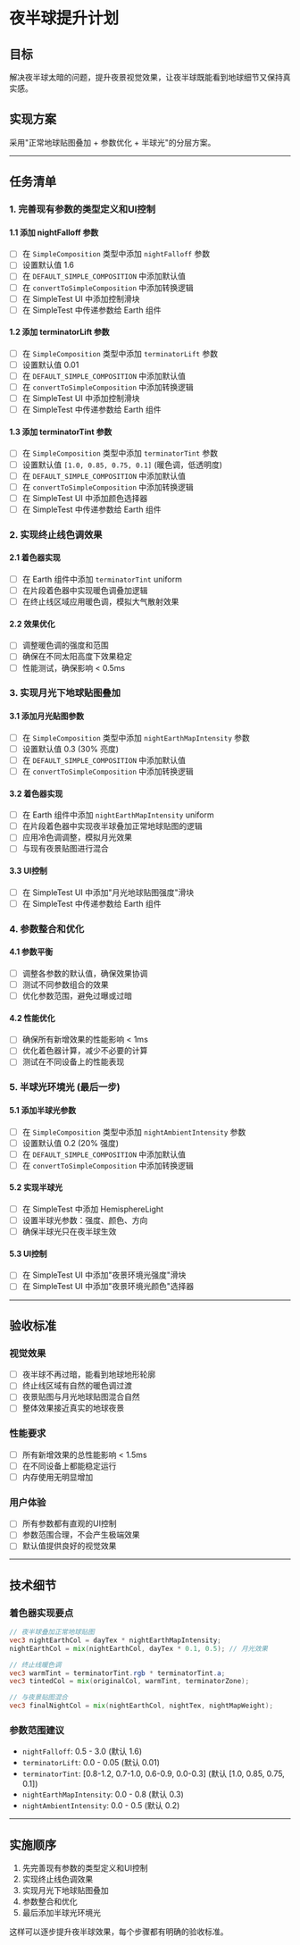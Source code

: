 # 夜半球提升计划

## 目标
解决夜半球太暗的问题，提升夜景视觉效果，让夜半球既能看到地球细节又保持真实感。

## 实现方案
采用"正常地球贴图叠加 + 参数优化 + 半球光"的分层方案。

---

## 任务清单

### 1. 完善现有参数的类型定义和UI控制

#### 1.1 添加 nightFalloff 参数
- [ ] 在 `SimpleComposition` 类型中添加 `nightFalloff` 参数
- [ ] 设置默认值 1.6
- [ ] 在 `DEFAULT_SIMPLE_COMPOSITION` 中添加默认值
- [ ] 在 `convertToSimpleComposition` 中添加转换逻辑
- [ ] 在 SimpleTest UI 中添加控制滑块
- [ ] 在 SimpleTest 中传递参数给 Earth 组件

#### 1.2 添加 terminatorLift 参数
- [ ] 在 `SimpleComposition` 类型中添加 `terminatorLift` 参数
- [ ] 设置默认值 0.01
- [ ] 在 `DEFAULT_SIMPLE_COMPOSITION` 中添加默认值
- [ ] 在 `convertToSimpleComposition` 中添加转换逻辑
- [ ] 在 SimpleTest UI 中添加控制滑块
- [ ] 在 SimpleTest 中传递参数给 Earth 组件

#### 1.3 添加 terminatorTint 参数
- [ ] 在 `SimpleComposition` 类型中添加 `terminatorTint` 参数
- [ ] 设置默认值 `[1.0, 0.85, 0.75, 0.1]` (暖色调，低透明度)
- [ ] 在 `DEFAULT_SIMPLE_COMPOSITION` 中添加默认值
- [ ] 在 `convertToSimpleComposition` 中添加转换逻辑
- [ ] 在 SimpleTest UI 中添加颜色选择器
- [ ] 在 SimpleTest 中传递参数给 Earth 组件

### 2. 实现终止线色调效果

#### 2.1 着色器实现
- [ ] 在 Earth 组件中添加 `terminatorTint` uniform
- [ ] 在片段着色器中实现暖色调叠加逻辑
- [ ] 在终止线区域应用暖色调，模拟大气散射效果

#### 2.2 效果优化
- [ ] 调整暖色调的强度和范围
- [ ] 确保在不同太阳高度下效果稳定
- [ ] 性能测试，确保影响 < 0.5ms

### 3. 实现月光下地球贴图叠加

#### 3.1 添加月光贴图参数
- [ ] 在 `SimpleComposition` 类型中添加 `nightEarthMapIntensity` 参数
- [ ] 设置默认值 0.3 (30% 亮度)
- [ ] 在 `DEFAULT_SIMPLE_COMPOSITION` 中添加默认值
- [ ] 在 `convertToSimpleComposition` 中添加转换逻辑

#### 3.2 着色器实现
- [ ] 在 Earth 组件中添加 `nightEarthMapIntensity` uniform
- [ ] 在片段着色器中实现夜半球叠加正常地球贴图的逻辑
- [ ] 应用冷色调调整，模拟月光效果
- [ ] 与现有夜景贴图进行混合

#### 3.3 UI控制
- [ ] 在 SimpleTest UI 中添加"月光地球贴图强度"滑块
- [ ] 在 SimpleTest 中传递参数给 Earth 组件

### 4. 参数整合和优化

#### 4.1 参数平衡
- [ ] 调整各参数的默认值，确保效果协调
- [ ] 测试不同参数组合的效果
- [ ] 优化参数范围，避免过曝或过暗

#### 4.2 性能优化
- [ ] 确保所有新增效果的性能影响 < 1ms
- [ ] 优化着色器计算，减少不必要的计算
- [ ] 测试在不同设备上的性能表现

### 5. 半球光环境光 (最后一步)

#### 5.1 添加半球光参数
- [ ] 在 `SimpleComposition` 类型中添加 `nightAmbientIntensity` 参数
- [ ] 设置默认值 0.2 (20% 强度)
- [ ] 在 `DEFAULT_SIMPLE_COMPOSITION` 中添加默认值
- [ ] 在 `convertToSimpleComposition` 中添加转换逻辑

#### 5.2 实现半球光
- [ ] 在 SimpleTest 中添加 HemisphereLight
- [ ] 设置半球光参数：强度、颜色、方向
- [ ] 确保半球光只在夜半球生效

#### 5.3 UI控制
- [ ] 在 SimpleTest UI 中添加"夜景环境光强度"滑块
- [ ] 在 SimpleTest UI 中添加"夜景环境光颜色"选择器

---

## 验收标准

### 视觉效果
- [ ] 夜半球不再过暗，能看到地球地形轮廓
- [ ] 终止线区域有自然的暖色调过渡
- [ ] 夜景贴图与月光地球贴图混合自然
- [ ] 整体效果接近真实的地球夜景

### 性能要求
- [ ] 所有新增效果的总性能影响 < 1.5ms
- [ ] 在不同设备上都能稳定运行
- [ ] 内存使用无明显增加

### 用户体验
- [ ] 所有参数都有直观的UI控制
- [ ] 参数范围合理，不会产生极端效果
- [ ] 默认值提供良好的视觉效果

---

## 技术细节

### 着色器实现要点
```glsl
// 夜半球叠加正常地球贴图
vec3 nightEarthCol = dayTex * nightEarthMapIntensity;
nightEarthCol = mix(nightEarthCol, dayTex * 0.1, 0.5); // 月光效果

// 终止线暖色调
vec3 warmTint = terminatorTint.rgb * terminatorTint.a;
vec3 tintedCol = mix(originalCol, warmTint, terminatorZone);

// 与夜景贴图混合
vec3 finalNightCol = mix(nightEarthCol, nightTex, nightMapWeight);
```

### 参数范围建议
- `nightFalloff`: 0.5 - 3.0 (默认 1.6)
- `terminatorLift`: 0.0 - 0.05 (默认 0.01)
- `terminatorTint`: [0.8-1.2, 0.7-1.0, 0.6-0.9, 0.0-0.3] (默认 [1.0, 0.85, 0.75, 0.1])
- `nightEarthMapIntensity`: 0.0 - 0.8 (默认 0.3)
- `nightAmbientIntensity`: 0.0 - 0.5 (默认 0.2)

---

## 实施顺序
1. 先完善现有参数的类型定义和UI控制
2. 实现终止线色调效果
3. 实现月光下地球贴图叠加
4. 参数整合和优化
5. 最后添加半球光环境光

这样可以逐步提升夜半球效果，每个步骤都有明确的验收标准。
